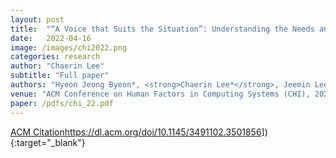 ```yaml
---
layout: post
title:  "“A Voice that Suits the Situation”: Understanding the Needs and Challenges for Supporting End-User Voice Customization"
date:   2022-04-16
image: /images/chi2022.png
categories: research
author: "Chaerin Lee"
subtitle: "Full paper"
authors: "Hyeon Jeong Byeon*, <strong>Chaerin Lee*</strong>, Jeemin Lee, Uran Oh. (* equal contribution)"
venue: "ACM Conference on Human Factors in Computing Systems (CHI), 2022."
paper: /pdfs/chi_22.pdf
---
```



[ACM Citation]([https://dl.acm.org/doi/10.1145/3491102.3501856)https://dl.acm.org/doi/10.1145/3491102.3501856]){:target="_blank"}

